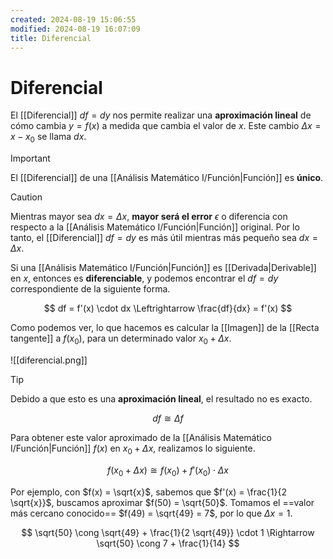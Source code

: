 ```yaml
---
created: 2024-08-19 15:06:55
modified: 2024-08-19 16:07:09
title: Diferencial
---
```


# Diferencial

El [[Diferencial]] $df = dy$ nos permite realizar una **aproximación lineal** de cómo cambia $y = f(x)$ a medida que cambia el valor de $x$. Este cambio $\Delta x = x - x_0$ se llama $dx$.

> [!important]
> El [[Diferencial]] de una [[Análisis Matemático I/Función|Función]] es **único**.

> [!caution]
> Mientras mayor sea $dx = \Delta x$, **mayor será el error** $\epsilon$ o diferencia con respecto a la [[Análisis Matemático I/Función|Función]] original. Por lo tanto, el [[Diferencial]] $df = dy$ es más útil mientras más pequeño sea $dx = \Delta x$.

Si una [[Análisis Matemático I/Función|Función]] es [[Derivada|Derivable]] en $x$, entonces es **diferenciable**, y podemos encontrar el $df = dy$ correspondiente de la siguiente forma.

$$
df = f'(x) \cdot dx \Leftrightarrow \frac{df}{dx} = f'(x)
$$

Como podemos ver, lo que hacemos es calcular la [[Imagen]] de la [[Recta tangente]] a $f(x_0)$, para un determinado valor $x_0 + \Delta x$.

![[diferencial.png]]

> [!tip]
> Debido a que esto es una **aproximación lineal**, el resultado no es exacto.
>
> $$df \cong \Delta f$$
>
> Para obtener este valor aproximado de la [[Análisis Matemático I/Función|Función]] $f(x)$ en $x_0 + \Delta x$, realizamos lo siguiente.
>
> $$f(x_0 + \Delta x) \cong f(x_0) + f'(x_0) \cdot \Delta x$$

Por ejemplo, con $f(x) = \sqrt{x}$, sabemos que $f'(x) = \frac{1}{2 \sqrt{x}}$, buscamos aproximar $f(50) = \sqrt{50}$. Tomamos el ==valor más cercano conocido== $f(49) = \sqrt{49} = 7$, por lo que $\Delta x = 1$.

$$
\sqrt{50} \cong \sqrt{49} + \frac{1}{2 \sqrt{49}} \cdot 1 \Rightarrow
\sqrt{50} \cong 7 + \frac{1}{14}
$$
